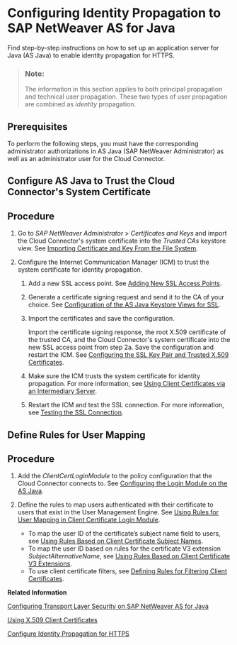 <!-- loio2e962873ace64b108a58b69d43f09a5e -->

# Configuring Identity Propagation to SAP NetWeaver AS for Java

Find step-by-step instructions on how to set up an application server for Java \(AS Java\) to enable identity propagation for HTTPS.

> ### Note:  
> The information in this section applies to both principal propagation and technical user propagation. These two types of user propagation are combined as *identity* propagation.



<a name="loio2e962873ace64b108a58b69d43f09a5e__section_gbb_hzx_tmb"/>

## Prerequisites

To perform the following steps, you must have the corresponding administrator authorizations in AS Java \(SAP NetWeaver Administrator\) as well as an administrator user for the Cloud Connector.

<a name="task_idd_s3f_5mb"/>

<!-- task\_idd\_s3f\_5mb -->

## Configure AS Java to Trust the Cloud Connector's System Certificate



<a name="task_idd_s3f_5mb__steps_arx_w3f_5mb"/>

## Procedure

1.  Go to *SAP NetWeaver Administrator* \> *Certificates and Keys* and import the Cloud Connector's system certificate into the *Trusted CAs* keystore view. See [Importing Certificate and Key From the File System](https://help.sap.com/viewer/1531c8a1792f45ab95a4c49ba16dc50b/7.5.latest/en-US/443503fab977660be10000000a1553f6.html).

2.  Configure the Internet Communication Manager \(ICM\) to trust the system certificate for identity propagation.

    1.  Add a new SSL access point. See [Adding New SSL Access Points](https://help.sap.com/viewer/a42446bded624585958a36a71903a4a7/7.5.latest/en-US/eede34e6754f4caaa5f73f38d9bde3f7.html).

    2.  Generate a certificate signing request and send it to the CA of your choice. See [Configuration of the AS Java Keystore Views for SSL](https://help.sap.com/viewer/a42446bded624585958a36a71903a4a7/7.5.latest/en-US/4a0189458d863132e10000000a421937.html).

    3.  Import the certificates and save the configuration.

        Import the certificate signing response, the root X.509 certificate of the trusted CA, and the Cloud Connector's system certificate into the new SSL access point from step 2a. Save the configuration and restart the ICM. See [Configuring the SSL Key Pair and Trusted X.509 Certificates](https://help.sap.com/viewer/a42446bded624585958a36a71903a4a7/7.5.latest/en-US/4a0142abaee3088ce10000000a421937.html).

    4.  Make sure the ICM trusts the system certificate for identity propagation. For more information, see [Using Client Certificates via an Intermediary Server](https://help.sap.com/docs/SAP_NETWEAVER_750/e815bb97839a4d83be6c4fca48ee5777/ea301e3e6217b40be10000000a114084.html).

    5.  Restart the ICM and test the SSL connection. For more information, see [Testing the SSL Connection](https://help.sap.com/viewer/a42446bded624585958a36a71903a4a7/7.5.latest/en-US/c1435a3e740be946e10000000a114084.html).



<a name="task_a3h_34f_5mb"/>

<!-- task\_a3h\_34f\_5mb -->

## Define Rules for User Mapping



<a name="task_a3h_34f_5mb__steps-unordered_mv3_xpf_5mb"/>

## Procedure

1.  Add the *ClientCertLoginModule* to the policy configuration that the Cloud Connector connects to. See [Configuring the Login Module on the AS Java](https://help.sap.com/viewer/7ece2b41e5234afb98052b6ad1ab3e2f/7.5.latest/en-US/48fdbdca9a8d2b34e10000000a421937.html).

2.  Define the rules to map users authenticated with their certificate to users that exist in the User Management Engine. See [Using Rules for User Mapping in Client Certificate Login Module](https://help.sap.com/viewer/e815bb97839a4d83be6c4fca48ee5777/7.5.latest/en-US/fa1f542978c64072880136003fb6b2bf.html).

    -   To map the user ID of the certificate’s subject name field to users, see [Using Rules Based on Client Certificate Subject Names](https://help.sap.com/viewer/e815bb97839a4d83be6c4fca48ee5777/7.5.latest/en-US/4a48baeaba4b044ee10000000a421937.html).
    -   To map the user ID based on rules for the certificate V3 extension *SubjectAlternativeName*, see [Using Rules Based on Client Certificate V3 Extensions](https://help.sap.com/viewer/e815bb97839a4d83be6c4fca48ee5777/7.5.latest/en-US/44124b03e5735308e10000000a11466f.html).
    -   To use client certificate filters, see [Defining Rules for Filtering Client Certificates](https://help.sap.com/viewer/e815bb97839a4d83be6c4fca48ee5777/7.5.latest/en-US/4a409526f6011c67e10000000a42189c.html).


**Related Information**  


[Configuring Transport Layer Security on SAP NetWeaver AS for Java](https://help.sap.com/viewer/a42446bded624585958a36a71903a4a7/7.5.latest/en-US/4a015cc68d863132e10000000a421937.html)

[Using X.509 Client Certificates](https://help.sap.com/viewer/e815bb97839a4d83be6c4fca48ee5777/7.5.latest/en-US/4f991d85b10c16c7e10000000a42189d.html)

[Configure Identity Propagation for HTTPS](configure-identity-propagation-for-https-a8bb87a.md "Find step-by-step instructions to configure principal propagation to an ABAP server for HTTPS.")


